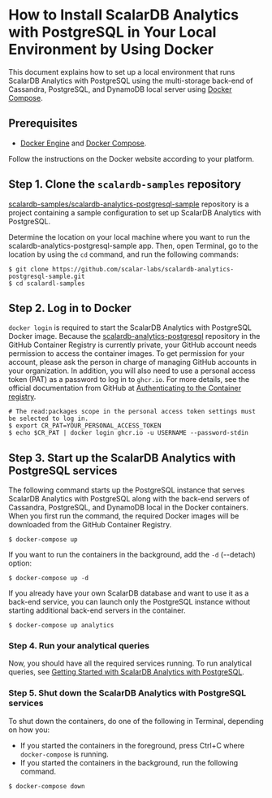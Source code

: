 # How to Install ScalarDB Analytics with PostgreSQL in Your Local Environment by Using Docker

This document explains how to set up a local environment that runs ScalarDB Analytics with PostgreSQL using the multi-storage back-end of Cassandra, PostgreSQL, and DynamoDB local server using [Docker Compose](https://docs.docker.com/compose/).

## Prerequisites

- [Docker Engine](https://docs.docker.com/engine/) and [Docker Compose](https://docs.docker.com/compose/).

Follow the instructions on the Docker website according to your platform.

## Step 1. Clone the `scalardb-samples` repository

[scalardb-samples/scalardb-analytics-postgresql-sample](https://github.com/scalar-labs/scalardb-samples/scalardb-analytics-postgresql) repository is a project containing a sample configuration to set up ScalarDB Analytics with PostgreSQL.

Determine the location on your local machine where you want to run the scalardb-analytics-postgresql-sample app. Then, open Terminal, go to the location by using the `cd` command, and run the following commands:

```shell
$ git clone https://github.com/scalar-labs/scalardb-analytics-postgresql-sample.git
$ cd scalardl-samples
```

## Step 2. Log in to Docker

`docker login` is required to start the ScalarDB Analytics with PostgreSQL Docker image. Because the [scalardb-analytics-postgresql](https://github.com/orgs/scalar-labs/packages/container/package/scalardb-analytics-postgresql) repository in the GitHub Container Registry is currently private, your GitHub account needs permission to access the container images. To get permission for your account, please ask the person in charge of managing GitHub accounts in your organization. In addition, you will also need to use a personal access token (PAT) as a password to log in to `ghcr.io`. For more details, see the official documentation from GitHub at [Authenticating to the Container registry](https://docs.github.com/en/packages/working-with-a-github-packages-registry/working-with-the-container-registry#authenticating-to-the-container-registry).

```shell
# The read:packages scope in the personal access token settings must be selected to log in.
$ export CR_PAT=YOUR_PERSONAL_ACCESS_TOKEN
$ echo $CR_PAT | docker login ghcr.io -u USERNAME --password-stdin
```

## Step 3. Start up the ScalarDB Analytics with PostgreSQL services

The following command starts up the PostgreSQL instance that serves ScalarDB Analytics with PostgreSQL along with the back-end servers of Cassandra, PostgreSQL, and DynamoDB local in the Docker containers. When you first run the command, the required Docker images will be downloaded from the GitHub Container Registry.

```shell
$ docker-compose up
```

If you want to run the containers in the background, add the `-d` (--detach) option:

```shell
$ docker-compose up -d
```

If you already have your own ScalarDB database and want to use it as a back-end service, you can launch only the PostgreSQL instance without starting additional back-end servers in the container.

```shell
$ docker-compose up analytics
```

### Step 4. Run your analytical queries

Now, you should have all the required services running. To run analytical queries, see [Getting Started with ScalarDB Analytics with PostgreSQL](./getting-started.md).

### Step 5. Shut down the ScalarDB Analytics with PostgreSQL services

To shut down the containers, do one of the following in Terminal, depending on how you:

- If you started the containers in the foreground, press Ctrl+C where `docker-compose` is running.
- If you started the containers in the background, run the following command.

```shell
$ docker-compose down
```
